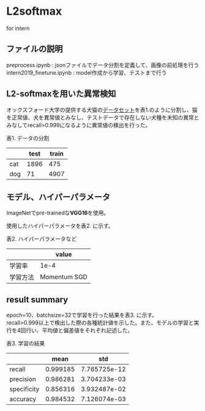 # L2softmax
for intern

## ファイルの説明
preprocess.ipynb : jsonファイルでデータ分割を定義して、画像の前処理を行う  
intern2019_finetune.ipynb : model作成から学習、テストまで行う

## L2-softmaxを用いた異常検知

オックスフォード大学の提供する犬猫の[データセット](http://www.robots.ox.ac.uk/~vgg/data/pets/)を表1.のように分割し、猫を正常値、犬を異常値とみなし、テストデータで存在しない犬種を未知の異常とみなしてrecall>0.999になるように異常値の検出を行った。

表1. データの分割

||test|train|
|---|---|---|
|cat|1896|475|
|dog|71|4907|

## モデル、ハイパーパラメータ

ImageNetでpre-trainedな**VGG16**を使用。

使用したハイパーパラメータを表2. に示す。

表2. ハイパーパラメータなど

||value|
|---|---|
|学習率|1e-4|
|学習方法|Momentum SGD|

## result summary
epoch=10、batchsize=32で学習を行った結果を表3. に示す。  
recall>0.999以上で検出した際の各種統計値を示した。また、モデルの学習と実行を4回行い、平均値と偏差値をそれぞれ記述した。

表3. 学習の結果

||mean|std|
|---|---|---|
|recall|0.999185|7.765725e-12|
|precision|0.986281|3.704233e-03|
|specificity|0.856316|3.932487e-02|
|accuracy|0.984532|7.126074e-03|
